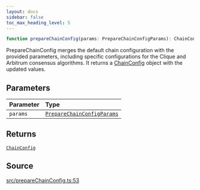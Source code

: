 ```yaml
---
layout: docs
sidebar: false
toc_max_heading_level: 5
---
```


```ts
function prepareChainConfig(params: PrepareChainConfigParams): ChainConfig
```

PrepareChainConfig merges the default chain configuration with the provided
parameters, including specific configurations for the Clique and Arbitrum
consensus algorithms. It returns a [ChainConfig](../../types/ChainConfig/type-aliases/ChainConfig.md) object with the
updated values.

## Parameters

| Parameter | Type |
| :------ | :------ |
| `params` | [`PrepareChainConfigParams`](../type-aliases/PrepareChainConfigParams.md) |

## Returns

[`ChainConfig`](../../types/ChainConfig/type-aliases/ChainConfig.md)

## Source

[src/prepareChainConfig.ts:53](https://github.com/OffchainLabs/arbitrum-orbit-sdk/blob/9d5595a042e42f7d6b9af10a84816c98ea30f330/src/prepareChainConfig.ts#L53)
